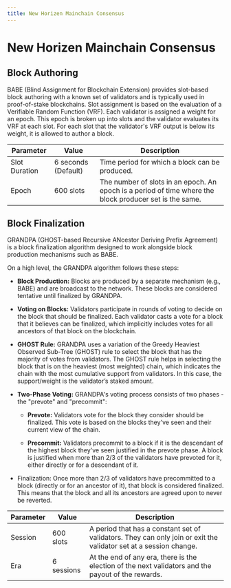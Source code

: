```yaml
---
title: New Horizen Mainchain Consensus
---
```


# New Horizen Mainchain Consensus

## Block Authoring
BABE (Blind Assignment for Blockchain Extension) provides slot-based block authoring with a known set of validators and is typically used in proof-of-stake blockchains. Slot assignment is based on the evaluation of a Verifiable Random Function (VRF). Each validator is assigned a weight for an epoch. This epoch is broken up into slots and the validator evaluates its VRF at each slot. For each slot that the validator's VRF output is below its weight, it is allowed to author a block.


| Parameter | Value | Description |
| --- | --- | --- |
| Slot Duration | 6 seconds (Default)  | Time period for which a block can be produced. |
| Epoch | 600 slots | The number of slots in an epoch. An epoch is a period of time where the block producer set is the same. |


## Block Finalization
GRANDPA (GHOST-based Recursive ANcestor Deriving Prefix Agreement) is a block finalization algorithm designed to work alongside block production mechanisms such as BABE.

On a high level, the GRANDPA algorithm follows these steps:

 - **Block Production:** Blocks are produced by a separate mechanism (e.g., BABE) and are broadcast to the network. These blocks are considered tentative until finalized by GRANDPA.


- **Voting on Blocks:** Validators participate in rounds of voting to decide on the block that should be finalized. Each validator casts a vote for a block that it believes can be finalized, which implicitly includes votes for all ancestors of that block on the blockchain.


- **GHOST Rule:** GRANDPA uses a variation of the Greedy Heaviest Observed Sub-Tree (GHOST) rule to select the block that has the majority of votes from validators. The GHOST rule helps in selecting the block that is on the heaviest (most weighted) chain, which indicates the chain with the most cumulative support from validators. In this case, the support/weight is the validator’s staked amount.


- **Two-Phase Voting:** GRANDPA's voting process consists of two phases - the "prevote" and "precommit":

    * **Prevote:** Validators vote for the block they consider should be finalized. This vote is based on the blocks they've seen and their current view of the chain.

    * **Precommit:** Validators precommit to a block if it is the descendant of the highest block they've seen justified in the prevote phase. A block is justified when more than 2/3 of the validators have prevoted for it, either directly or for a descendant of it.


- Finalization: Once more than 2/3 of validators have precommitted to a block (directly or for an ancestor of it), that block is considered finalized. This means that the block and all its ancestors are agreed upon to never be reverted.

| Parameter | Value | Description |
| --- | --- | --- |
| Session | 600 slots |A period that has a constant set of validators. They can only join or exit the validator set at a session change. |
| Era | 6 sessions | At the end of any era, there is the election of the next validators and the payout of the rewards. |
